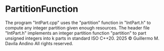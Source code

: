 # PartitionFunction
The program "IntPart.cpp" uses the "partition" function in "IntPart.h" to compute any integer partition given enough resources.
The header file "IntPart.h" implements an integer partition function "partition" to part unsigned integers into k parts in standard ISO C++20.
2025 © Guillermo M. Davila Andino
All rights reserved.
